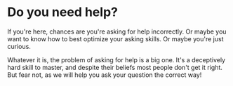 # Do you need help?

If you're here, chances are you're asking for help incorrectly. Or maybe you want to know how to best optimize your asking skills. Or maybe you're just curious.

Whatever it is, the problem of asking for help is a big one. It's a deceptively hard skill to master, and despite their beliefs most people don't get it right. But fear not, as we will help you ask your question the correct way!
